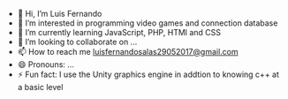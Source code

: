 - 👋 Hi, I’m Luis Fernando 
- 👀 I’m interested in programming video games and connection database
- 🌱 I’m currently learning JavaScript, PHP, HTMl and CSS
- 💞️ I’m looking to collaborate on ...
- 📫 How to reach me luisfernandosalas29052017@gmail.com
- 😄 Pronouns: ...
- ⚡ Fun fact: I use the Unity graphics engine in addtion to knowing c++ at a basic level


